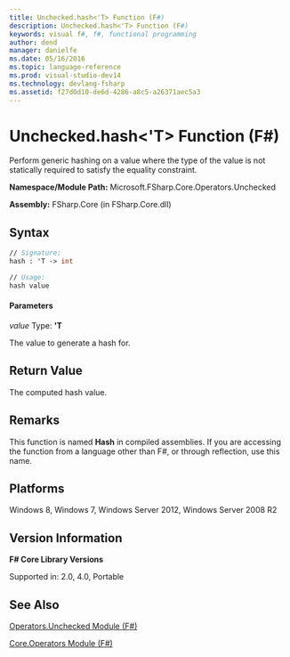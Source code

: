 ```yaml
---
title: Unchecked.hash<'T> Function (F#)
description: Unchecked.hash<'T> Function (F#)
keywords: visual f#, f#, functional programming
author: dend
manager: danielfe
ms.date: 05/16/2016
ms.topic: language-reference
ms.prod: visual-studio-dev14
ms.technology: devlang-fsharp
ms.assetid: f27d0d10-de6d-4286-a8c5-a26371aec5a3 
---
```


# Unchecked.hash<'T> Function (F#)

Perform generic hashing on a value where the type of the value is not statically required to satisfy the equality constraint.

**Namespace/Module Path:** Microsoft.FSharp.Core.Operators.Unchecked

**Assembly:** FSharp.Core (in FSharp.Core.dll)


## Syntax

```fsharp
// Signature:
hash : 'T -> int

// Usage:
hash value
```

#### Parameters
*value*
Type: **'T**


The value to generate a hash for.


## Return Value

The computed hash value.

## Remarks
This function is named **Hash** in compiled assemblies. If you are accessing the function from a language other than F#, or through reflection, use this name.


## Platforms
Windows 8, Windows 7, Windows Server 2012, Windows Server 2008 R2


## Version Information
**F# Core Library Versions**

Supported in: 2.0, 4.0, Portable




## See Also
[Operators.Unchecked Module &#40;F&#35;&#41;](Operators.Unchecked-Module-%5BFSharp%5D.md)

[Core.Operators Module &#40;F&#35;&#41;](Core.Operators-Module-%5BFSharp%5D.md)

